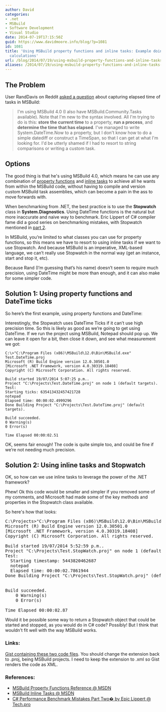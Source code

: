```yaml
---
author: David
categories:
- .net
- MSBuild
- Software Development
- Visual Studio
date: 2014-07-19T17:15:50Z
guid: https://www.davidmoore.info/blog/?p=1081
id: 1081
title: 'Using MSBuild property functions and inline tasks: Example doing performance
  calculations'
url: /blog/2014/07/19/using-msbuild-property-functions-and-inline-tasks-example-doing-performance-calculations/
aliases: /2014/07/19/using-msbuild-property-functions-and-inline-tasks-example-doing-performance-calculations/
---
```


## The Problem

User RandDavis on Reddit <a href="http://www.reddit.com/r/dotnet/comments/2at6q3/msbuild_elapsed_time/" target="_blank">asked a question</a> about capturing elapsed time of tasks in MSBuild:

> I'm using MSBuild 4.0 (I also have MSBuild.Community.Tasks available). Note that I'm new to the syntax involved. All I'm trying to do is this: **store the current time** to a property, **run a process**, and **determine the time that has elapsed**. I've managed to write System.DateTime.Now to a property, but I don't know how to do a simple datediff or construct a TimeSpan, so that I can get at what I'm looking for. I'd be utterly shamed if I had to resort to string comparisons or writing a custom task.

## Options

The good thing is that he's using MSBuild 4.0, which means he can use any combination of <a title="MSBuild Property Functions" href="http://msdn.microsoft.com/en-us/library/dd633440.aspx" target="_blank">property functions</a> and <a title="MSBuild Inline Tasks" href="http://msdn.microsoft.com/en-us/library/dd722601.aspx" target="_blank">inline tasks</a> to achieve all he wants from within the MSBuild code, without having to compile and version custom MSBuild task assemblies, which can become a pain in the ass to move forwards with.

When benchmarking from .NET, the best practice is to use the **Stopwatch** class in **System.Diagnostics**. Using DateTime functions is the natural but more inaccurate and naive way to benchmark. Eric Lippert of C# compiler fame did a good series on benchmarking mistakes, with Stopwatch mentioned in <a href="http://tech.pro/tutorial/1295/c-performance-benchmark-mistakes-part-two" target="_blank">part 2</a>.

In MSBuild, you’re limited to what classes you can use for property functions, so this means we have to resort to using inline tasks if we want to use Stopwatch. And because MSBuild is an imperative, XML-based language, we can’t really use Stopwatch in the normal way (get an instance, start and stop it, etc).

Because Rand (I’m guessing that’s his name) doesn’t seem to require much precision, using DateTime might be more than enough, and it can also make for some simpler code.

## Solution 1: Using property functions and DateTime ticks

So here’s the first example, using property functions and DateTime:

Interestingly, the Stopwatch uses DateTime Ticks if it can’t use high precision time. So this is likely as good as we’re going to get using DateTime. If we run the project using MSBuild, Notepad should pop up. We can leave it open for a bit, then close it down, and see what measurement we got:

```
C:\>"C:\Program Files (x86)\MSBuild\12.0\Bin\MSBuild.exe" Test.DateTime.proj
Microsoft (R) Build Engine version 12.0.30501.0
[Microsoft .NET Framework, version 4.0.30319.18408]
Copyright (C) Microsoft Corporation. All rights reserved.

Build started 19/07/2014 5:07:25 p.m..
Project "C:\Projects\Test.DateTime.proj" on node 1 (default targets).
Test:
Starting ticks: 635413432457421728
notepad
Elapsed time: 00:00:02.4999296
Done Building Project "C:\Projects\Test.DateTime.proj" (default targets).

Build succeeded.
0 Warning(s)
0 Error(s)

Time Elapsed 00:00:02.51
```

OK, seems fair enough! The code is quite simple too, and could be fine if we’re not needing much precision.

## Solution 2: Using inline tasks and Stopwatch

OK, so how can we use inline tasks to leverage the power of the .NET framework?

Phew! Ok this code would be smaller and simpler if you removed some of my comments, and Microsoft had made some of the key methods and properties in the Stopwatch class available.

So here's how that looks:

<pre>C:\Projects&gt;"C:\Program Files (x86)\MSBuild\12.0\Bin\MSBuild.exe" Test.StopWatch.proj
Microsoft (R) Build Engine version 12.0.30501.0
[Microsoft .NET Framework, version 4.0.30319.18408]
Copyright (C) Microsoft Corporation. All rights reserved.

Build started 19/07/2014 5:52:59 p.m..
Project "C:\Projects\Test.StopWatch.proj" on node 1 (default targets).
Test:
  Starting timestamp: 5443820462687
  notepad
  Elapsed time: 00:00:02.7861944
Done Building Project "C:\Projects\Test.StopWatch.proj" (default targets).


Build succeeded.
    0 Warning(s)
    0 Error(s)

Time Elapsed 00:00:02.87
</pre>

Would it be possible some way to return a Stopwatch object that could be started and stopped, as you would do in C# code? Possibly! But I think that wouldn’t fit well with the way MSBuild works.

### Links:

<a title="Gist" href="https://gist.github.com/DavidMoore/3bcc180796c116f55a2b" target="_blank">Gist containing these two code files</a>. You should change the extension back to .proj, being MSBuild projects. I need to keep the extension to .xml so Gist renders the code as XML.

### References:

  * <a title="MSBuild Property Functions" href="http://msdn.microsoft.com/en-us/library/dd633440.aspx" target="_blank">MSBuild Property Functions Reference @ MSDN</a>
  * <a title="MSBuild Inline Tasks" href="http://msdn.microsoft.com/en-us/library/dd722601.aspx" target="_blank">MSBuild Inline Tasks @ MSDN</a>
  * <a title="C# Performance Benchmark Mistakes Part Two" href="http://tech.pro/tutorial/1295/c-performance-benchmark-mistakes-part-two" target="_blank">C# Performance Benchmark Mistakes Part Two� by Epic Lippert @ Tech.pro</a>